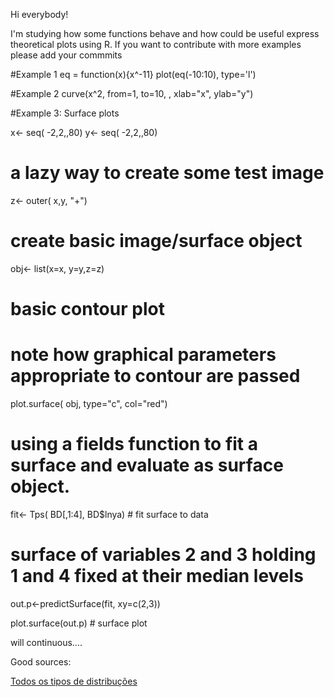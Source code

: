 Hi everybody!

I'm studying how some functions behave and how could be useful express theoretical plots using R.
If you want to contribute with more examples please add your commmits 


#Example 1
eq = function(x){x^-11}
plot(eq(-10:10), type='l')



#Example 2
curve(x^2, from=1, to=10, , xlab="x", ylab="y")

#Example 3: Surface plots

x<- seq( -2,2,,80)
y<- seq( -2,2,,80)

# a lazy way to create some test image
z<- outer( x,y, "+")

# create basic image/surface object
obj<- list(x=x, y=y,z=z)

# basic contour plot
# note how graphical parameters appropriate to contour are passed
plot.surface( obj, type="c", col="red")

# using a fields function to fit a surface and evaluate as surface object.
fit<- Tps( BD[,1:4], BD$lnya) # fit surface to data 
# surface of variables 2 and 3 holding 1 and 4 fixed at their median levels
 out.p<-predictSurface(fit, xy=c(2,3))  

 plot.surface(out.p) # surface plot  


will continuous....

Good sources:

[Todos os tipos de distribuções](http://www.amydotnet.com/StatModels/index_code.html) 
